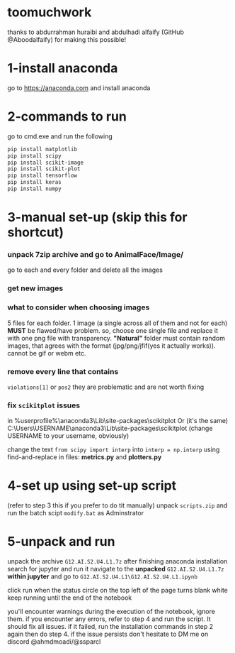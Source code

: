 # toomuchwork
thanks to abdurrahman huraibi and abdulhadi alfaify (GitHub @Aboodalfaify) for making this possible!

# 1-install anaconda
go to https://anaconda.com and install anaconda

# 2-commands to run
go to cmd.exe and run the following
```bash
pip install matplotlib
pip install scipy
pip install scikit-image
pip install scikit-plot
pip install tensorflow
pip install keras
pip install numpy
```
# 3-manual set-up (skip this for shortcut)
### unpack 7zip archive and go to AnimalFace/Image/
go to each and every folder and delete all the images

### get new images
### what to consider when choosing images
5 files for each folder.
1 image (a single across all of them and not for each) **MUST** be flawed/have problem.
so, choose one single file and replace it with one png file with transparency.
**"Natural"** folder must contain random images, that agrees with the format (jpg/png/jfif(yes it actually works)). cannot be gif or webm etc.

### remove every line that contains
`violations[1]` or `pos2`
they are problematic and are not worth fixing

### fix `scikitplot` issues
in
%userprofile%\anaconda3\Lib\site-packages\scikitplot
Or (it's the same)
C:\Users\USERNAME\anaconda3\Lib\site-packages\scikitplot
(change USERNAME to your username, obviously)

change the text `from scipy import interp` into `interp = np.interp` using find-and-replace in files: **metrics.py** and **plotters.py**

# 4-set up using set-up script
(refer to step 3 this if you prefer to do tit manually)
unpack `scripts.zip` and run the batch scipt `modify.bat` as Adminstrator

# 5-unpack and run
unpack the archive `G12.AI.S2.U4.L1.7z`
after finishing anaconda installation search for jupyter and run it
navigate to the **unpacked** `G12.AI.S2.U4.L1.7z` **within jupyter** and go to
`G12.AI.S2.U4.L1\G12.AI.S2.U4.L1.ipynb`

click run when the status circle on the top left of the page turns blank white
keep running until the end of the notebook

you'll encounter warnings during the execution of the notebook, ignore them.
if you encounter any errors, refer to step 4 and run the script. It should fix all issues. if it failed, run the installation commands in step 2 again then do step 4.
if the issue persists don't hesitate to DM me on discord @ahmdmoadi/@ssparcl
